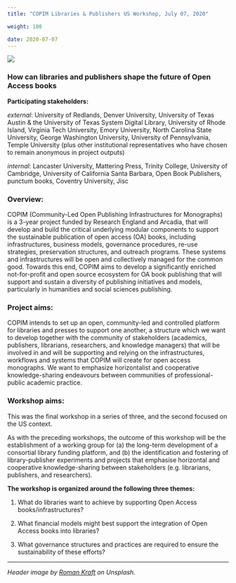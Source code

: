 ```yaml
---
title: "COPIM Libraries & Publishers US Workshop, July 07, 2020"

weight: 180

date: 2020-07-07
---
```


![](/images/roman-kraft-X1exjxxBho4-unsplash-cropped.jpg)

### How can libraries and publishers shape the future of Open Access books

**Participating stakeholders:**

_external_: University of Redlands, Denver University, University of Texas Austin & the University of Texas System Digital Library, University of Rhode Island, Virginia Tech University, Emory University, North Carolina State University, George Washington University, University of Pennsylvania, Temple University (plus other institutional representatives who have chosen to remain anonymous in project outputs)

_internal_: Lancaster University, Mattering Press, Trinity College, University of Cambridge, University of California Santa Barbara, Open Book Publishers, punctum books, Coventry University, Jisc


### Overview:

COPIM (Community-Led Open Publishing Infrastructures for Monographs) is a 3-year project funded by Research England and Arcadia, that will develop and build the critical underlying modular components to support the sustainable publication of open access (OA) books, including infrastructures, business models, governance procedures, re-use strategies, preservation structures, and outreach programs. These systems and infrastructures will be open and collectively managed for the common good. Towards this end, COPIM aims to develop a significantly enriched not-for-profit and open source ecosystem for OA book publishing that will support and sustain a diversity of publishing initiatives and models, particularly in humanities and social sciences publishing.

### Project aims:

COPIM intends to set up an open, community-led and controlled platform for libraries and presses to support one another, a structure which we want to develop together with the community of stakeholders (academics, publishers, librarians, researchers, and knowledge managers) that will be involved in and will be supporting and relying on the infrastructures, workflows and systems that COPIM will create for open access monographs. We want to emphasize horizontalist and cooperative knowledge-sharing endeavours between communities of professional-public academic practice.

### Workshop aims:

This was the final workshop in a series of three, and the second focused on the US context.

As with the preceding workshops, the outcome of this workshop will be the establishment of a working group for (a) the long-term development of a consortial library funding platform, and (b) the identification and fostering of library-publisher experiments and projects that emphasise horizontal and cooperative knowledge-sharing between stakeholders (e.g. librarians, publishers, and researchers).

**The workshop is organized around the following three themes:**

1. What do libraries want to achieve by supporting Open Access books/infrastructures?

2. What financial models might best support the integration of Open Access books into libraries?

3. What governance structures and practices are required to ensure the sustainability of these efforts?


---

*Header image by [Roman Kraft](https://unsplash.com/@romankraft) on Unsplash.*
